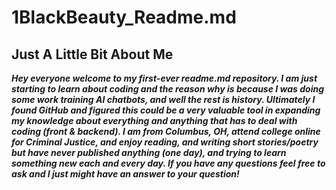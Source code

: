 # 1BlackBeauty_Readme.md

## Just A Little Bit About Me

***Hey everyone welcome to my first-ever **readme.md** repository. I am just starting to learn about coding and the reason why is because I was doing some work training AI chatbots, and well the rest is history. Ultimately I found GitHub and figured this could be a very valuable tool in expanding my knowledge about everything and anything that has to deal with coding (front & backend). I am from Columbus, OH, attend college online for Criminal Justice, and enjoy reading, and writing short stories/poetry but have never published anything (one day), and trying to learn something new each and every day. If you have any questions feel free to ask and I just might have an answer to your question!***
